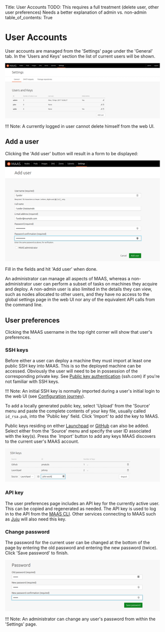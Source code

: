 Title: User Accounts
TODO:  This requires a full treatment (delete user, other user preferences)
       Needs a better explanation of admin vs. non-admin
table_of_contents: True


# User Accounts

User accounts are managed from the 'Settings' page under the 'General' tab. In
the 'Users and Keys' section the list of current users will be shown.

![current users][img__2.2_current-users]

!!! Note: 
    A currently logged in user cannot delete himself from the web UI.


## Add a user

Clicking the 'Add user' button will result in a form to be displayed:

![add user][img__2.2_add-user]

Fill in the fields and hit 'Add user' when done.

An administrator can manage all aspects of MAAS, whereas a non-administrator
user can perform a subset of tasks on machines they acquire and deploy. A
non-admin user is also limited in the details they can view, such as nodes
allocated to other users, and they have no access to the global settings page
in the web UI nor any of the equivalent API calls from the command line.


## User preferences

Clicking the MAAS username in the top right corner will show that user's
preferences.

### SSH keys

Before either a user can deploy a machine they must import at least one public
SSH key into MAAS. This is so the deployed machine can be accessed. Obviously
the user will need to be in possession of the corresponding private key. See
[Public key authentication][ssh.com-what-is-public-key-auth] (ssh.com) if
you're not familiar with SSH keys.

!!! Note:
    An initial SSH key is normally imported during a user's initial login to the
    web UI (see [Configuration journey][config-journey]).

To add a locally generated public key, select 'Upload' from the 'Source' menu
and paste the complete contents of your key file, usually called `id_rsa.pub`,
into the 'Public key' field. Click 'Import' to add the key to MAAS.

Public keys residing on either [Launchpad][help.launchpad.net-accounts] or
[GitHub][help.github.com-ssh] can also be added. Select either from the
'Source' menu and specify the user ID associated with the key(s). Press the
`Import' button to add any keys MAAS discovers to the current user's MAAS
account.

![add user SSH key][img__2.2_add-user-ssh-key]


### API key

The user preferences page includes an API key for the currently active user.
This can be copied and regenerated as needed. The API key is used to log in to
the API from the [MAAS CLI][manage-cli]. Other services connecting to MAAS such as
[Juju][juju-maas-cloud] will also need this key.


### Change password

The password for the current user can be changed at the bottom of the page by
entering the old password and entering the new password (twice). Click 'Save
password' to finish. 

![change user password][img__2.2_change-user-password]

!!! Note:
    An administrator can change any user's password from within the 'Settings'
    page. 


<!-- LINKS -->

[config-journey]: installconfig-webui-conf-journey.md
[help.launchpad.net-accounts]: https://help.launchpad.net/YourAccount
[help.github.com-ssh]: https://help.github.com/articles/connecting-to-github-with-ssh/
[ssh.com-what-is-public-key-auth]: https://www.ssh.com/ssh/public-key-authentication
[manage-cli]: manage-cli.md
[juju-maas-cloud]: https://jujucharms.com/docs/stable/clouds-maas

[img__2.2_current-users]: ../media/manage-user-accounts__2.2_current-users.png
[img__2.2_add-user]: ../media/manage-user-accounts__2.2_add-user.png
[img__2.2_add-user-ssh-key]: ../media/manage-user-accounts__2.2_add-user-ssh-key.png
[img__2.2_change-user-password]: ../media/manage-user-accounts__2.2_change-user-password.png
